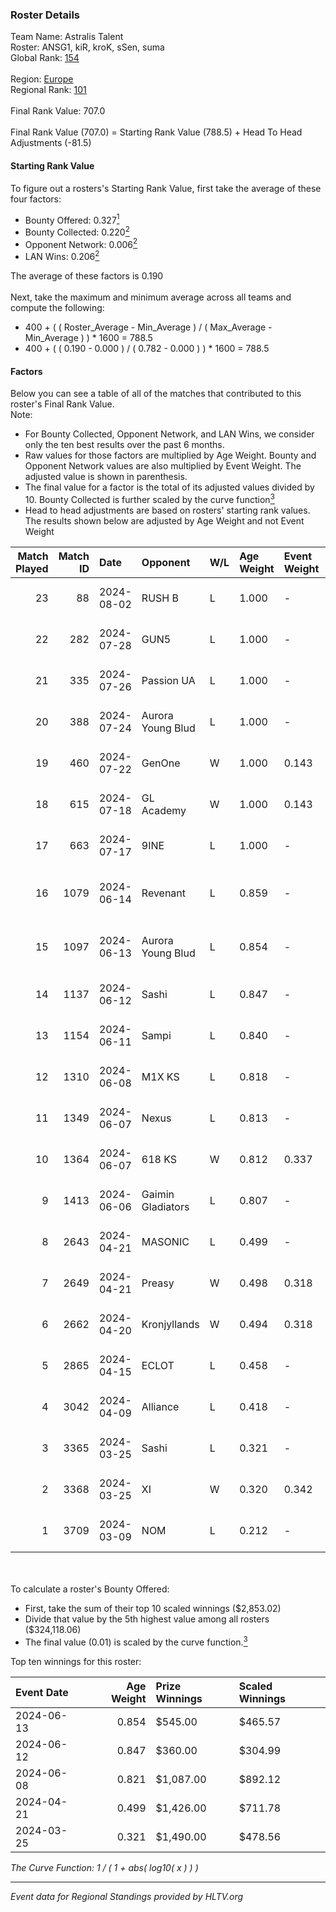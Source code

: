 ### Roster Details<br />
Team Name: Astralis Talent<br />
Roster: ANSG1, kiR, kroK, sSen, suma<br />
Global Rank: [154](../standings_global.md)<br />
<br />
Region: [Europe]( ../standings_europe.md)<br />
Regional Rank: [101]( ../standings_europe.md)<br />
<br />
Final Rank Value:  707.0<br />
<br />
Final Rank Value (707.0) = Starting Rank Value (788.5) + Head To Head Adjustments (-81.5)<br />

#### Starting Rank Value<br />
To figure out a rosters's Starting Rank Value, first take the average of these four factors:<br />
- Bounty Offered: 0.327[<sup>1</sup>](#table2)
- Bounty Collected: 0.220[<sup>2</sup>](#table1)
- Opponent Network: 0.006[<sup>2</sup>](#table1)
- LAN Wins: 0.206[<sup>2</sup>](#table1)

The average of these factors is 0.190<br />
<br />
Next, take the maximum and minimum average across all teams and compute the following:<br />
- 400 + ( ( Roster_Average - Min_Average ) / ( Max_Average - Min_Average ) ) * 1600 = 788.5
- 400 + ( ( 0.190 - 0.000 ) / ( 0.782 - 0.000 ) ) * 1600 = 788.5


#### Factors<br />
Below you can see a table of all of the matches that contributed to this roster's Final Rank Value.<br />
Note:<br />

- For Bounty Collected, Opponent Network, and LAN Wins, we consider only the ten best results over the past 6 months.
- Raw values for those factors are multiplied by Age Weight. Bounty and Opponent Network values are also multiplied by Event Weight. The adjusted value is shown in parenthesis.
- The final value for a factor is the total of its adjusted values divided by 10. Bounty Collected is further scaled by the curve function[<sup>3</sup>](#curveFunction)
- Head to head adjustments are based on rosters' starting rank values. The results shown below are adjusted by Age Weight and not Event Weight
<span id="table1"></span><br />


| Match Played | Match ID | Date       | Opponent          | W/L | Age Weight | Event Weight | Bounty Collected | Opponent Network | LAN Wins  | H2H Adj. | Roster                             |
| -: | -: | :- | :- | :- | :- | :- | :- | :- | :- | -: | :- |
|           23 |       88 | 2024-08-02 | RUSH B            | L   | 1.000      | -            | -                | -                | -         |    -6.59 | ANSG1, kiR, kroK, sSen, suma       |
|           22 |      282 | 2024-07-28 | GUN5              | L   | 1.000      | -            | -                | -                | -         |    -9.74 | ANSG1, kiR, kroK, sSen, suma       |
|           21 |      335 | 2024-07-26 | Passion UA        | L   | 1.000      | -            | -                | -                | -         |    -3.25 | ANSG1, kiR, kroK, sSen, suma       |
|           20 |      388 | 2024-07-24 | Aurora Young Blud | L   | 1.000      | -            | -                | -                | -         |    -7.85 | ANSG1, kiR, kroK, sSen, suma       |
|           19 |      460 | 2024-07-22 | GenOne            | W   | 1.000      | 0.143        | 0.000 (0.000)    | 0.079 (0.011)    | 0 (0.000) |     7.73 | ANSG1, kiR, kroK, sSen, suma       |
|           18 |      615 | 2024-07-18 | GL Academy        | W   | 1.000      | 0.143        | 0.007 (0.001)    | 0.100 (0.014)    | 0 (0.000) |    16.33 | ANSG1, kiR, kroK, sSen, suma       |
|           17 |      663 | 2024-07-17 | 9INE              | L   | 1.000      | -            | -                | -                | -         |    -7.63 | ANSG1, kiR, kroK, sSen, suma       |
|           16 |     1079 | 2024-06-14 | Revenant          | L   | 0.859      | -            | -                | -                | -         |   -10.75 | alexsomfan, ANSG1, kiR, sSen, suma |
|           15 |     1097 | 2024-06-13 | Aurora Young Blud | L   | 0.854      | -            | -                | -                | -         |    -8.88 | alexsomfan, ANSG1, kiR, sSen, suma |
|           14 |     1137 | 2024-06-12 | Sashi             | L   | 0.847      | -            | -                | -                | -         |    -1.86 | ANSG1, kiR, kroK, sSen, suma       |
|           13 |     1154 | 2024-06-11 | Sampi             | L   | 0.840      | -            | -                | -                | -         |    -8.55 | ANSG1, kiR, kroK, sSen, suma       |
|           12 |     1310 | 2024-06-08 | M1X KS            | L   | 0.818      | -            | -                | -                | -         |    -9.44 | ANSG1, kiR, kroK, sSen, suma       |
|           11 |     1349 | 2024-06-07 | Nexus             | L   | 0.813      | -            | -                | -                | -         |   -13.13 | ANSG1, kiR, kroK, sSen, suma       |
|           10 |     1364 | 2024-06-07 | 618 KS            | W   | 0.812      | 0.337        | 0.000 (0.000)    | 0.000 (0.000)    | 1 (0.812) |     2.86 | ANSG1, kiR, kroK, sSen, suma       |
|            9 |     1413 | 2024-06-06 | Gaimin Gladiators | L   | 0.807      | -            | -                | -                | -         |    -5.83 | ANSG1, kiR, kroK, sSen, suma       |
|            8 |     2643 | 2024-04-21 | MASONIC           | L   | 0.499      | -            | -                | -                | -         |    -7.98 | ANSG1, JBOEN, kiR, kroK, tOPZ      |
|            7 |     2649 | 2024-04-21 | Preasy            | W   | 0.498      | 0.318        | 0.012 (0.002)    | 0.224 (0.035)    | 1 (0.498) |     8.16 | ANSG1, JBOEN, kiR, kroK, tOPZ      |
|            6 |     2662 | 2024-04-20 | Kronjyllands      | W   | 0.494      | 0.318        | 0.000 (0.000)    | 0.000 (0.000)    | 1 (0.494) |     1.72 | ANSG1, JBOEN, kiR, kroK, tOPZ      |
|            5 |     2865 | 2024-04-15 | ECLOT             | L   | 0.458      | -            | -                | -                | -         |    -1.33 | ANSG1, JBOEN, kiR, kroK, tOPZ      |
|            4 |     3042 | 2024-04-09 | Alliance          | L   | 0.418      | -            | -                | -                | -         |    -5.26 | ANSG1, JBOEN, kiR, kroK, tOPZ      |
|            3 |     3365 | 2024-03-25 | Sashi             | L   | 0.321      | -            | -                | -                | -         |    -6.49 | ANSG1, JBOEN, kiR, kroK, tOPZ      |
|            2 |     3368 | 2024-03-25 | XI                | W   | 0.320      | 0.342        | 0.000 (0.000)    | 0.000 (0.000)    | 0 (0.000) |     1.84 | ANSG1, JBOEN, kiR, kroK, tOPZ      |
|            1 |     3709 | 2024-03-09 | NOM               | L   | 0.212      | -            | -                | -                | -         |    -5.59 | ANSG1, JBOEN, kiR, kroK, tOPZ      |

<br />
<span id="table2"></span><br />
To calculate a roster's Bounty Offered:<br />

- First, take the sum of their top 10 scaled winnings ($2,853.02)
- Divide that value by the 5th highest value among all rosters ($324,118.06)
- The final value (0.01) is scaled by the curve function.[<sup>3</sup>](#curveFunction)

Top ten winnings for this roster:<br />

| Event Date | Age Weight | Prize Winnings | Scaled Winnings |
| :- | -: | :- | :- |
| 2024-06-13 |      0.854 | $545.00        | $465.57         |
| 2024-06-12 |      0.847 | $360.00        | $304.99         |
| 2024-06-08 |      0.821 | $1,087.00      | $892.12         |
| 2024-04-21 |      0.499 | $1,426.00      | $711.78         |
| 2024-03-25 |      0.321 | $1,490.00      | $478.56         |


<span id="curveFunction"></span>_The Curve Function: 1 / ( 1 + abs( log10( x ) ) )_<br />

---
_Event data for Regional Standings provided by HLTV.org_<br />
